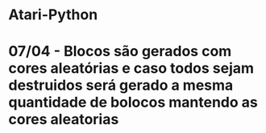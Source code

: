 # Atari-Python

# 07/04 - Blocos são gerados com cores aleatórias e caso todos sejam destruidos será gerado a mesma quantidade de bolocos mantendo as cores aleatorias  
